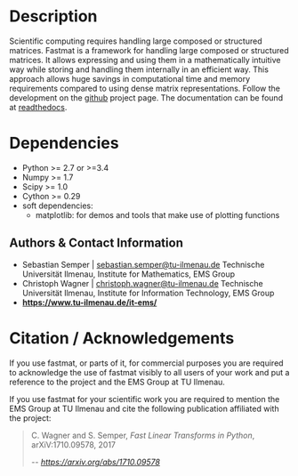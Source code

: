 # Description
Scientific computing requires handling large composed or structured matrices.
Fastmat is a framework for handling large composed or structured matrices.
It allows expressing and using them in a mathematically intuitive way while
storing and handling them internally in an efficient way. This approach allows
huge savings in computational time and memory requirements compared to using
dense matrix representations. Follow the development on the [github](https://github.com/EMS-TU-Ilmenau/fastmat) project page. The documentation can be found at [readthedocs](https://fastmat.readthedocs.io/).

# Dependencies
- Python >= 2.7 or >=3.4
- Numpy >= 1.7
- Scipy >= 1.0
- Cython >= 0.29
- soft dependencies:
    - matplotlib: for demos and tools that make use of plotting functions

## Authors & Contact Information
- Sebastian Semper | sebastian.semper@tu-ilmenau.de
  Technische Universität Ilmenau, Institute for Mathematics, EMS Group
- Christoph Wagner | christoph.wagner@tu-ilmenau.de
  Technische Universität Ilmenau, Institute for Information Technology, EMS Group
- **<https://www.tu-ilmenau.de/it-ems/>**

# Citation / Acknowledgements
If you use fastmat, or parts of it, for commercial purposes you are required
to acknowledge the use of fastmat visibly to all users of your work and put a
reference to the project and the EMS Group at TU Ilmenau.

If you use fastmat for your scientific work you are required to mention the
EMS Group at TU Ilmenau and cite the following publication affiliated with the
project:
 > C. Wagner and S. Semper, _Fast Linear Transforms in Python_,
 > arXiV:1710.09578, 2017
 >
 > -- <cite>https://arxiv.org/abs/1710.09578</cite>
